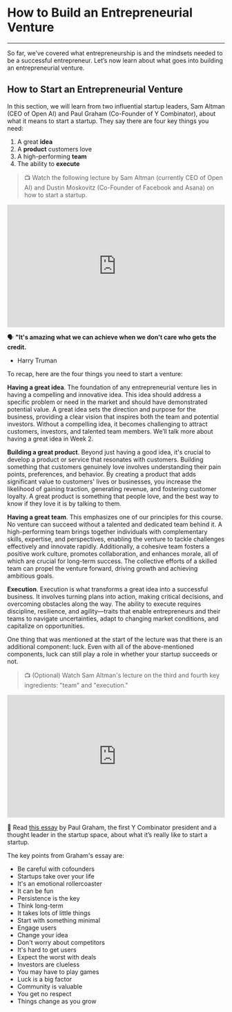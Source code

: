 # How to Build an Entrepreneurial Venture

---

So far, we’ve covered what entrepreneurship is and the mindsets needed to be a successful entrepreneur. Let’s now learn about what goes into building an entrepreneurial venture.

## How to Start an Entrepreneurial Venture

In this section, we will learn from two influential startup leaders, Sam Altman (CEO of Open AI) and Paul Graham (Co-Founder of Y Combinator), about what it means to start a startup. They say there are four key things you need:

1. A great **idea**
2. A **product** customers love
3. A high-performing **team**
4. The ability to **execute**

> 📺 Watch the following lecture by Sam Altman (currently CEO of Open AI) and Dustin Moskovitz (Co-Founder of Facebook and Asana) on how to start a startup. 

<div style="position: relative; padding-bottom: 56.25%; height: 0;"><iframe src="https://www.youtube.com/embed/CBYhVcO4WgI" title="YouTube video player" frameborder="0" allow="accelerometer; autoplay; clipboard-write; encrypted-media; gyroscope; picture-in-picture" allowfullscreen style="position: absolute; top: 0; left: 0; width: 100%; height: 100%;"></iframe></div>

<aside>

🗣️ **"It's amazing what we can achieve when we don't care who gets the credit.**
- Harry Truman
  
</aside>

To recap, here are the four things you need to start a venture:

**Having a great idea**. The foundation of any entrepreneurial venture lies in having a compelling and innovative idea. This idea should address a specific problem or need in the market and should have demonstrated potential value. A great idea sets the direction and purpose for the business, providing a clear vision that inspires both the team and potential investors. Without a compelling idea, it becomes challenging to attract customers, investors, and talented team members. We’ll talk more about having a great idea in Week 2.

**Building a great product**. Beyond just having a good idea, it's crucial to develop a product or service that resonates with customers. Building something that customers genuinely love involves understanding their pain points, preferences, and behavior. By creating a product that adds significant value to customers' lives or businesses, you increase the likelihood of gaining traction, generating revenue, and fostering customer loyalty. A great product is something that people love, and the best way to know if they love it is by talking to them.

**Having a great team**. This emphasizes one of our principles for this course. No venture can succeed without a talented and dedicated team behind it. A high-performing team brings together individuals with complementary skills, expertise, and perspectives, enabling the venture to tackle challenges effectively and innovate rapidly. Additionally, a cohesive team fosters a positive work culture, promotes collaboration, and enhances morale, all of which are crucial for long-term success. The collective efforts of a skilled team can propel the venture forward, driving growth and achieving ambitious goals.

**Execution**. Execution is what transforms a great idea into a successful business. It involves turning plans into action, making critical decisions, and overcoming obstacles along the way. The ability to execute requires discipline, resilience, and agility—traits that enable entrepreneurs and their teams to navigate uncertainties, adapt to changing market conditions, and capitalize on opportunities. 

One thing that was mentioned at the start of the lecture was that there is an additional component: luck. Even with all of the above-mentioned components, luck can still play a role in whether your startup succeeds or not.

> 📺 (Optional) Watch Sam Altman's lecture on the third and fourth key ingredients: "team" and "execution."

<div style="position: relative; padding-bottom: 56.25%; height: 0;"><iframe src="https://www.youtube.com/embed/CVfnkM44Urs?si=3iJO96rU0RkIDp7N" title="YouTube video player" frameborder="0" allow="accelerometer; autoplay; clipboard-write; encrypted-media; gyroscope; picture-in-picture" allowfullscreen style="position: absolute; top: 0; left: 0; width: 100%; height: 100%;"></iframe></div>


<aside>

📖 Read [this essay](http://www.paulgraham.com/really.html) by Paul Graham, the first Y Combinator president and a thought leader in the startup space, about what it’s really like to start a startup.

</aside>

The key points from Graham's essay are:
- Be careful with cofounders
- Startups take over your life
- It's an emotional rollercoaster
- It can be fun
- Persistence is the key
- Think long-term
- It takes lots of little things
- Start with something minimal
- Engage users
- Change your idea
- Don't worry about competitors
- It's hard to get users
- Expect the worst with deals
- Investors are clueless
- You may have to play games
- Luck is a big factor
- Community is valuable
- You get no respect
- Things change as you grow
